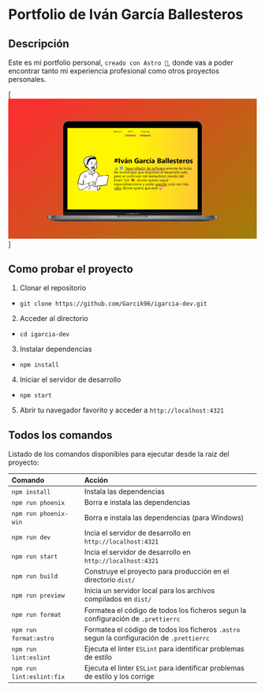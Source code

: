 # Portfolio de Iván García Ballesteros

## Descripción

Este es mi portfolio personal, `creado con Astro 🚀`, donde vas a poder encontrar tanto mi experiencia profesional como otros proyectos personales.

[![og (1)](/public/igarcia-dev-laptop.png)]

## Como probar el proyecto

1. Clonar el repositorio

- ```
  git clone https://github.com/Garcik96/igarcia-dev.git
  ```

2. Acceder al directorio

- ```
  cd igarcia-dev
  ```

3. Instalar dependencias

- ```
  npm install
  ```

4. Iniciar el servidor de desarrollo

- ```
  npm start
  ```

5. Abrir tu navegador favorito y acceder a `http://localhost:4321`

## Todos los comandos

Listado de los comandos disponibles para ejecutar desde la raiz del proyecto:

| Comando                   | Acción                                                                                    |
| :------------------------ | :---------------------------------------------------------------------------------------- |
| `npm install`             | Instala las dependencias                                                                  |
| `npm run phoenix`         | Borra e instala las dependencias                                                          |
| `npm run phoenix-win`     | Borra e instala las dependencias (para Windows)                                           |
| `npm run dev`             | Incia el servidor de desarrollo en `http://localhost:4321`                                |
| `npm run start`           | Incia el servidor de desarrollo en `http://localhost:4321`                                |
| `npm run build`           | Construye el proyecto para producción en el directorio `dist/`                            |
| `npm run preview`         | Inicia un servidor local para los archivos compilados en `dist/`                          |
| `npm run format`          | Formatea el código de todos los ficheros segun la configuración de `.prettierrc`          |
| `npm run format:astro`    | Formatea el código de todos los ficheros `.astro` segun la configuración de `.prettierrc` |
| `npm run lint:eslint`     | Ejecuta el linter `ESLint` para identificar problemas de estilo                           |
| `npm run lint:eslint:fix` | Ejecuta el linter `ESLint` para identificar problemas de estilo y los corrige             |
